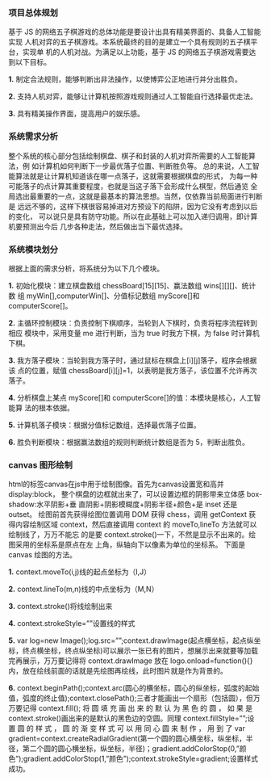 ### 项目总体规划
基于 JS 的网络五子棋游戏的总体功能是要设计出具有精美界面的、具备人工智能实现
人机对弈的五子棋游戏。本系统最终的目的是建立一个具有规则的五子棋平台，实现单
机的人机对战。为满足以上功能，基于 JS 的网络五子棋游戏需要达到以下目标。

**1.** 制定合法规则，能够判断出非法操作，以使博弈公正地进行并分出胜负。

**2.** 支持人机对弈，能够让计算机按照游戏规则通过人工智能自行选择最优走法。

**3.** 具有精美操作界面，提高用户的娱乐感。

### 系统需求分析
整个系统的核心部分包括绘制棋盘、棋子和封装的人机对弈所需要的人工智能算法，例
如计算机如何判断下一步最优落子位置、判断胜负等。
总的来说，人工智能算法就是让计算机知道该在哪一点落子，这就需要根据棋盘的形式，
为每一种可能落子的点计算其重要程度，也就是当这子落下会形成什么棋型，然后通览
全局选出最重要的一点，这就是最基本的算法思想。当然，仅依靠当前局面进行判断是
远远不够的，这样下棋很容易掉进对方预设下的陷阱，因为它没有考虑到以后的变化，
可以说只是具有防守功能。所以在此基础上可以加入递归调用，即计算机要预测出今后
几步各种走法，然后做出当下最优选择。
### 系统模块划分
根据上面的需求分析，将系统分为以下几个模块。

**1.** 初始化模块：建立棋盘数组 chessBoard[15][15]、赢法数组 wins[][][]、统计数
组 myWin[],computerWin[]、分值标记数组 myScore[]和 computerScore[]。

**2.** 主循环控制模块：负责控制下棋顺序，当轮到人下棋时，负责将程序流程转到相应
模块中，采用变量 me 进行判断，当为 true 时我方下棋，为 false 时计算机下棋。

**3.** 我方落子模块：当轮到我方落子时，通过鼠标在棋盘上[i][j]落子，程序会根据该
点的位置，赋值 chessBoard[i][j]=1，以表明是我方落子，该位置不允许再次落子。

**4.** 分析棋盘上某点 myScore[]和 computerScore[]的值：本模块是核心，人工智能算
法的根本依据。

**5.** 计算机落子模块：根据分值标记数组，选择最优落子位置。

**6.** 胜负判断模块：根据赢法数组的规则判断统计数组是否为 5，判断出胜负。

### canvas 图形绘制
html的标签canvas在js中用于绘制图像。首先为canvas设置宽和高并display:block，
整个棋盘的边框就出来了，可以设置边框的阴影带来立体感 box-shadow:水平阴影+垂
直阴影+阴影模糊度+阴影半径+颜色+是 inset 还是 outset。
绘图前首先获得绘图位置调用 DOM 获得 chess，调用 getContext 获得内容绘制区域
context，然后直接调用 context 的 moveTo,lineTo 方法就可以绘制线了，万万不能忘
的是要 context.stroke()一下，不然是显示不出来的。绘图采用的坐标系是原点在左
上角，纵轴向下以像素为单位的坐标系。
下面是 canvas 绘图的方法。

**1.** context.moveTo(i,j)线的起点坐标为（I,J）

**2.** context.lineTo(m,n)线的中点坐标为（M,N）

**3.** context.stroke()将线绘制出来

**4.** context.strokeStyle=””设置线的样式

**5.** var log=new Image();log.src=””;context.drawImage(起点横坐标，起点纵坐
标，终点横坐标，终点纵坐标)可以展示一张已有的图片，想展示出来就要等加载完再展示，万万要记得将 context.drawImage 放在 logo.onload=function(){}内，放在绘线前面的话就是先绘图再绘线，此时图片就是作为背景的。

**6.** context.beginPath();context.arc(圆心的横坐标，圆心的纵坐标，弧度的起始值，弧度的终止值);context.closePath();三者才能画出一个扇形（包括圆），但万万要记得 context.fill(); 将 圆 填 充 画 出 来 的 默 认 为 黑 色 的 圆 ， 如 果 是context.stroke()画出来的是默认的黑色边的空圆。同理 context.fillStyle=””;设 置 圆 的 样 式 ， 圆 的 渐 变 样 式 可 以 用 同 心 圆 来 制 作 ， 用 到 了 var gradient=context.createRadialGradient(第一个圆的圆心横坐标，纵坐标，半径，第二个圆的圆心横坐标，纵坐标，半径)；gradient.addColorStop(0,”颜色”);gradient.addColorStop(1,”颜色”);context.strokeStyle=gradient;设置样式成功。